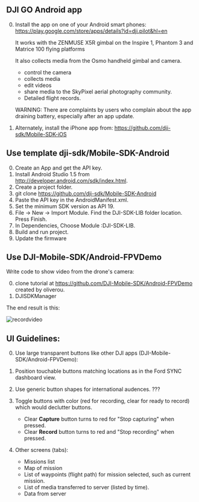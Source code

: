 

## DJI GO Android app
0. Install the app on one of your Android smart phones: 
   https://play.google.com/store/apps/details?id=dji.pilot&hl=en

   It works with the ZENMUSE X5R gimbal on the Inspire 1, Phantom 3 and Matrice 100 flying platforms 
   
   It also collects media from the Osmo handheld gimbal and camera.

   * control the camera
   * collects media 
   * edit videos
   * share media to the SkyPixel aerial photography community.
   * Detailed flight records.
   
   WARNING: There are complaints by users who complain about the app draining battery,
   especially after an app update.

0. Alternately, install the iPhone app from:
   https://github.com/dji-sdk/Mobile-SDK-iOS

## Use template dji-sdk/Mobile-SDK-Android

0. Create an App and get the API key.
0. Install Android Studio 1.5 from 
   http://developer.android.com/sdk/index.html.
0. Create a project folder.
0. git clone https://github.com/dji-sdk/Mobile-SDK-Android
0. Paste the API key in the AndroidManifest.xml.
0. Set the minimum SDK version as API 19.
0. File -> New -> Import Module. Find the DJI-SDK-LIB folder location. Press Finish.
0. In Dependencies, Choose Module :DJI-SDK-LIB.
0. Build and run project.
0. Update the firmware 


## Use DJI-Mobile-SDK/Android-FPVDemo
Write code to show video from the drone's camera:

0. clone tutorial at
   https://github.com/DJI-Mobile-SDK/Android-FPVDemo
   created by oliverou.
0. DJISDKManager

The end result is this:

   <img alt="recordvideo" src="https://cloud.githubusercontent.com/assets/300046/12869989/819ea920-cce4-11e5-9986-4000b346402e.png">

## UI Guidelines:
0. Use large transparent buttons like other DJI apps (DJI-Mobile-SDK/Android-FPVDemo):
0. Position touchable buttons matching locations as in the Ford SYNC dashboard view.
0. Use generic button shapes for international audences. ???
0. Toggle buttons with color (red for recording, clear for ready to record) which would declutter buttons.

   * Clear <strong>Capture</strong> button turns to red for "Stop capturing" when pressed.
   * Clear <strong>Record</strong> button turns to red and "Stop recording" when pressed.

0. Other screens (tabs):

   * Missions list
   * Map of mission
   * List of waypoints (flight path) for mission selected, such as current mission.
   * List of media transferred to server (listed by time).
   * Data from server
   
